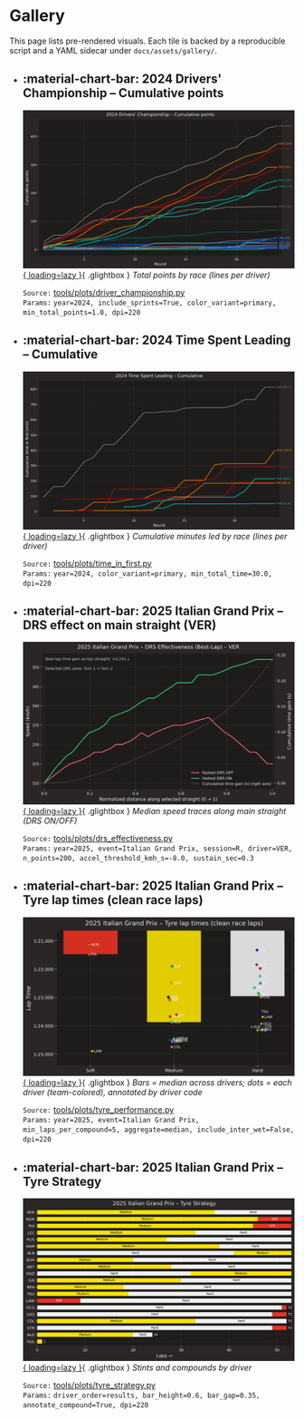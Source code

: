 ﻿# Gallery

This page lists pre-rendered visuals. Each tile is backed by a reproducible script
and a YAML sidecar under `docs/assets/gallery/`.

<!-- AUTO-GALLERY:BEGIN -->
<div class="grid cards" markdown>

- :material-chart-bar: **2024 Drivers' Championship – Cumulative points**
  ---
  [![2024 Drivers' Championship – Cumulative points](assets/gallery/2024_drivers_championship_points.png){ loading=lazy }](assets/gallery/2024_drivers_championship_points.png){ .glightbox }
  _Total points by race (lines per driver)_

  `Source:` [tools/plots/driver_championship.py](https://github.com/ksherr0/fastf1_analytics/blob/main/tools/plots/driver_championship.py)  
  `Params:` `year=2024, include_sprints=True, color_variant=primary, min_total_points=1.0, dpi=220`

- :material-chart-bar: **2024 Time Spent Leading – Cumulative**
  ---
  [![2024 Time Spent Leading – Cumulative](assets/gallery/2024_drivers_time_in_first.png){ loading=lazy }](assets/gallery/2024_drivers_time_in_first.png){ .glightbox }
  _Cumulative minutes led by race (lines per driver)_

  `Source:` [tools/plots/time_in_first.py](https://github.com/ksherr0/fastf1_analytics/blob/main/tools/plots/time_in_first.py)  
  `Params:` `year=2024, color_variant=primary, min_total_time=30.0, dpi=220`

- :material-chart-bar: **2025 Italian Grand Prix – DRS effect on main straight (VER)**
  ---
  [![2025 Italian Grand Prix – DRS effect on main straight (VER)](assets/gallery/italian_grand_prix_2025_drs_effect_VER.png){ loading=lazy }](assets/gallery/italian_grand_prix_2025_drs_effect_VER.png){ .glightbox }
  _Median speed traces along main straight (DRS ON/OFF)_

  `Source:` [tools/plots/drs_effectiveness.py](https://github.com/ksherr0/fastf1_analytics/blob/main/tools/plots/drs_effectiveness.py)  
  `Params:` `year=2025, event=Italian Grand Prix, session=R, driver=VER, n_points=200, accel_threshold_kmh_s=-8.0, sustain_sec=0.3`

- :material-chart-bar: **2025 Italian Grand Prix – Tyre lap times (clean race laps)**
  ---
  [![2025 Italian Grand Prix – Tyre lap times (clean race laps)](assets/gallery/italian_grand_prix_2025_tyre_performance.png){ loading=lazy }](assets/gallery/italian_grand_prix_2025_tyre_performance.png){ .glightbox }
  _Bars = median across drivers; dots = each driver (team-colored), annotated by driver code_

  `Source:` [tools/plots/tyre_performance.py](https://github.com/ksherr0/fastf1_analytics/blob/main/tools/plots/tyre_performance.py)  
  `Params:` `year=2025, event=Italian Grand Prix, min_laps_per_compound=5, aggregate=median, include_inter_wet=False, dpi=220`

- :material-chart-bar: **2025 Italian Grand Prix – Tyre Strategy**
  ---
  [![2025 Italian Grand Prix – Tyre Strategy](assets/gallery/italian_grand_prix_2025_tyre_strategy.png){ loading=lazy }](assets/gallery/italian_grand_prix_2025_tyre_strategy.png){ .glightbox }
  _Stints and compounds by driver_

  `Source:` [tools/plots/tyre_strategy.py](https://github.com/ksherr0/fastf1_analytics/blob/main/tools/plots/tyre_strategy.py)  
  `Params:` `driver_order=results, bar_height=0.6, bar_gap=0.35, annotate_compound=True, dpi=220`

</div>

<!-- AUTO-GALLERY:END -->